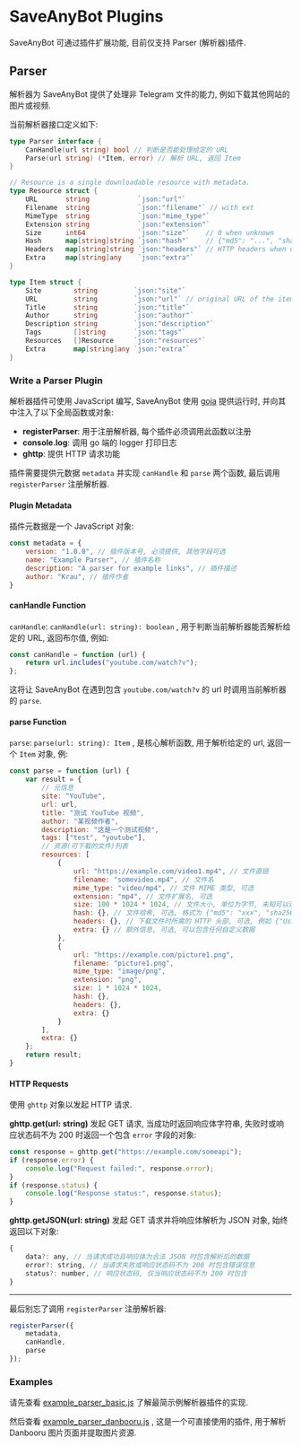 # SaveAnyBot Plugins

SaveAnyBot 可通过插件扩展功能, 目前仅支持 Parser (解析器)插件.

## Parser

解析器为 SaveAnyBot 提供了处理非 Telegram 文件的能力, 例如下载其他网站的图片或视频.

当前解析器接口定义如下:

```go
type Parser interface {
	CanHandle(url string) bool // 判断是否能处理给定的 URL
	Parse(url string) (*Item, error) // 解析 URL, 返回 Item
}

// Resource is a single downloadable resource with metadata.
type Resource struct {
	URL       string            `json:"url"`
	Filename  string            `json:"filename"` // with ext
	MimeType  string            `json:"mime_type"`
	Extension string            `json:"extension"`
	Size      int64             `json:"size"`    // 0 when unknown
	Hash      map[string]string `json:"hash"`    // {"md5": "...", "sha256": "..."}
	Headers   map[string]string `json:"headers"` // HTTP headers when downloading
	Extra     map[string]any    `json:"extra"`
}

type Item struct {
	Site        string         `json:"site"`
	URL         string         `json:"url"` // original URL of the item
	Title       string         `json:"title"`
	Author      string         `json:"author"`
	Description string         `json:"description"`
	Tags        []string       `json:"tags"`
	Resources   []Resource     `json:"resources"`
	Extra       map[string]any `json:"extra"`
}
```

### Write a Parser Plugin

解析器插件可使用 JavaScript 编写, SaveAnyBot 使用 [goja](https://github.com/dop251/goja) 提供运行时, 并向其中注入了以下全局函数或对象:

- **registerParser**: 用于注册解析器, 每个插件必须调用此函数以注册
- **console.log**: 调用 go 端的 logger 打印日志
- **ghttp**: 提供 HTTP 请求功能

插件需要提供元数据 `metadata` 并实现 `canHandle` 和 `parse` 两个函数, 最后调用 `registerParser` 注册解析器.

#### Plugin Metadata

插件元数据是一个 JavaScript 对象:

```js
const metadata = {
    version: "1.0.0", // 插件版本号, 必须提供, 其他字段可选
    name: "Example Parser", // 插件名称
    description: "A parser for example links", // 插件描述
    author: "Krau", // 插件作者
}
```

#### canHandle Function

`canHandle`: `canHandle(url: string): boolean` , 用于判断当前解析器能否解析给定的 URL, 返回布尔值, 例如:

```js
const canHandle = function (url) {
	return url.includes("youtube.com/watch?v");
};
```

这将让 SaveAnyBot 在遇到包含 `youtube.com/watch?v` 的 url 时调用当前解析器的 `parse`.

#### parse Function

`parse`: `parse(url: string): Item` , 是核心解析函数, 用于解析给定的 url, 返回一个 `Item` 对象, 例:

```js
const parse = function (url) {
    var result = {
        // 元信息
        site: "YouTube",
        url: url,
        title: "测试 YouTube 视频",
        author: "某视频作者",
        description: "这是一个测试视频",
        tags: ["test", "youtube"],
        // 资源(可下载的文件)列表
        resources: [
            {
                url: "https://example.com/video1.mp4", // 文件直链
                filename: "somevideo.mp4", // 文件名
                mime_type: "video/mp4", // 文件 MIME 类型, 可选
                extension: "mp4", // 文件扩展名, 可选
                size: 100 * 1024 * 1024, // 文件大小, 单位为字节, 未知可以设置为 0
                hash: {}, // 文件哈希, 可选, 格式为 {"md5": "xxx", "sha256": "xxx"} 等
                headers: {}, // 下载文件时所需的 HTTP 头部, 可选, 例如 {"User-Agent": "Mozilla/5.0"}
                extra: {} // 额外信息, 可选, 可以包含任何自定义数据
            },
            {
                url: "https://example.com/picture1.png",
                filename: "picture1.png",
                mime_type: "image/png",
                extension: "png",
                size: 1 * 1024 * 1024,
                hash: {},
                headers: {},
                extra: {}
            }
        ],
        extra: {}
    };
    return result;
}
```

#### HTTP Requests

使用 `ghttp` 对象以发起 HTTP 请求.

**ghttp.get(url: string)** 发起 GET 请求, 当成功时返回响应体字符串, 失败时或响应状态码不为 200 时返回一个包含 `error` 字段的对象:

```js
const response = ghttp.get("https://example.com/someapi");
if (response.error) {
	console.log("Request failed:", response.error);
}
if (response.status) {
	console.log("Response status:", response.status);
}
```

**ghttp.getJSON(url: string)** 发起 GET 请求并将响应体解析为 JSON 对象, 始终返回以下对象:

```js
{
	data?: any, // 当请求成功且响应体为合法 JSON 时包含解析后的数据
	error?: string, // 当请求失败或响应状态码不为 200 时包含错误信息
	status?: number, // 响应状态码, 仅当响应状态码不为 200 时包含
}
```

---

最后别忘了调用 `registerParser` 注册解析器:

```js
registerParser({
	metadata,
	canHandle,
	parse
});
```

### Examples

请先查看 [example_parser_basic.js](./example_parser_basic.js) 了解最简示例解析器插件的实现.

然后查看 [example_parser_danbooru.js](./example_parser_danbooru.js) , 这是一个可直接使用的插件, 用于解析 Danbooru 图片页面并提取图片资源.